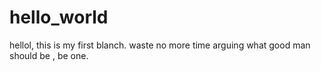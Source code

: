 # hello_world

hellol, this is my first blanch.
waste no more time arguing what good man should be , be one.
